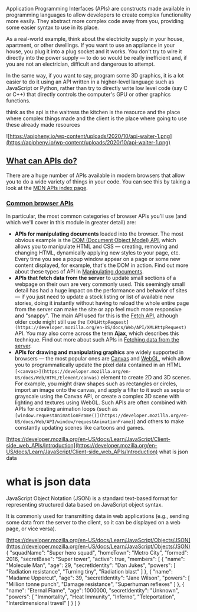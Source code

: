 Application Programming Interfaces (APIs) are constructs made available in 
programming languages to allow developers to create complex 
functionality more easily. They abstract more complex code away from 
you, providing some easier syntax to use in its place.

As a real-world example, think about the electricity supply in your house, apartment, or other 
dwellings. If you want to use an appliance in your house, you plug it 
into a plug socket and it works. You don't try to wire it directly into 
the power supply — to do so would be really inefficient and, if you are 
not an electrician, difficult and dangerous to attempt.

In the same way, if you want to say, program some 3D graphics, it is a lot easier to do it using an API written in a higher-level language such as JavaScript or Python, rather than try to directly write low level code (say C or C++) that directly controls the computer's GPU or other graphics functions.

think as the api is the waitress  the kitchen is the resource and the place where complex things made and the client is the place where going to use these already made resources

![https://apipheny.io/wp-content/uploads/2020/10/api-waiter-1.png](https://apipheny.io/wp-content/uploads/2020/10/api-waiter-1.png)

## [What can APIs do?](https://developer.mozilla.org/en-US/docs/Learn/JavaScript/Client-side_web_APIs/Introduction#what_can_apis_do)

There
 are a huge number of APIs available in modern browsers that allow you 
to do a wide variety of things in your code. You can see this by taking a
 look at the [MDN APIs index page](https://developer.mozilla.org/en-US/docs/Web/API).

### [Common browser APIs](https://developer.mozilla.org/en-US/docs/Learn/JavaScript/Client-side_web_APIs/Introduction#common_browser_apis)

In
 particular, the most common categories of browser APIs you'll use (and 
which we'll cover in this module in greater detail) are:

- **APIs for manipulating documents** loaded into the browser. The most obvious example is the [DOM (Document Object Model) API](https://developer.mozilla.org/en-US/docs/Web/API/Document_Object_Model), which allows you to manipulate HTML and CSS — creating, removing and
changing HTML, dynamically applying new styles to your page, etc. Every
time you see a popup window appear on a page or some new content
displayed, for example, that's the DOM in action. Find out more about
these types of API in [Manipulating documents](https://developer.mozilla.org/en-US/docs/Learn/JavaScript/Client-side_web_APIs/Manipulating_documents).
- **APIs that fetch data from the server** to update
small sections of a webpage on their own are very commonly used. This
seemingly small detail has had a huge impact on the performance and
behavior of sites — if you just need to update a stock listing or list
of available new stories, doing it instantly without having to reload
the whole entire page from the server can make the site or app feel much more responsive and "snappy". The main API used for this is the [Fetch API](https://developer.mozilla.org/en-US/docs/Web/API/Fetch_API), although older code might still use the `[XMLHttpRequest](https://developer.mozilla.org/en-US/docs/Web/API/XMLHttpRequest)` API. You may also come across the term **Ajax**, which describes this technique. Find out more about such APIs in [Fetching data from the server](https://developer.mozilla.org/en-US/docs/Learn/JavaScript/Client-side_web_APIs/Fetching_data).
- **APIs for drawing and manipulating graphics** are widely supported in browsers — the most popular ones are [Canvas](https://developer.mozilla.org/en-US/docs/Web/API/Canvas_API) and [WebGL](https://developer.mozilla.org/en-US/docs/Web/API/WebGL_API), which allow you to programmatically update the pixel data contained in an HTML `[<canvas>](https://developer.mozilla.org/en-US/docs/Web/HTML/Element/canvas)` element to create 2D and 3D scenes. For example, you might draw shapes
such as rectangles or circles, import an image onto the canvas, and
apply a filter to it such as sepia or grayscale using the Canvas API, or create a complex 3D scene with lighting and textures using WebGL. Such
APIs are often combined with APIs for creating animation loops (such as `[window.requestAnimationFrame()](https://developer.mozilla.org/en-US/docs/Web/API/window/requestAnimationFrame)`) and others to make constantly updating scenes like cartoons and games.

[https://developer.mozilla.org/en-US/docs/Learn/JavaScript/Client-side_web_APIs/Introduction](https://developer.mozilla.org/en-US/docs/Learn/JavaScript/Client-side_web_APIs/Introduction)
what is json data
# what is json data

JavaScript Object Notation (JSON) is a standard text-based format for representing structured data based on JavaScript object syntax.

It is commonly used for transmitting data in web applications (e.g., sending some data from the server to the client, so it can be displayed on a web page, or vice versa).

[https://developer.mozilla.org/en-US/docs/Learn/JavaScript/Objects/JSON](https://developer.mozilla.org/en-US/docs/Learn/JavaScript/Objects/JSON)
{
  "squadName": "Super hero squad",
  "homeTown": "Metro City",
  "formed": 2016,
  "secretBase": "Super tower",
  "active": true,
  "members": [
    {
      "name": "Molecule Man",
      "age": 29,
      "secretIdentity": "Dan Jukes",
      "powers": [
        "Radiation resistance",
        "Turning tiny",
        "Radiation blast"
      ]
    },
    {
      "name": "Madame Uppercut",
      "age": 39,
      "secretIdentity": "Jane Wilson",
      "powers": [
        "Million tonne punch",
        "Damage resistance",
        "Superhuman reflexes"
      ]
    },
    {
      "name": "Eternal Flame",
      "age": 1000000,
      "secretIdentity": "Unknown",
      "powers": [
        "Immortality",
        "Heat Immunity",
        "Inferno",
        "Teleportation",
        "Interdimensional travel"
      ]
    }
  ]
}